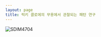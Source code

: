 ```yaml
---
layout: page
title: 럭키 클로에의 무용에서 관찰되는 패턴 연구
---
```


![SDIM4704](https://user-images.githubusercontent.com/81041256/192147692-362dda37-d927-4f88-b2b3-29e7a63b340f.jpg)
